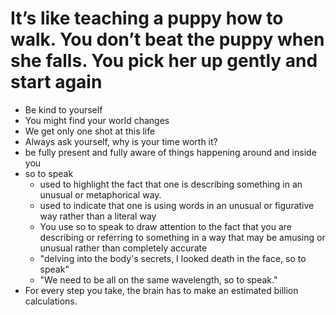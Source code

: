# It’s like teaching a puppy how to walk. You don’t beat the puppy when she falls. You pick her up gently and start again

* Be kind to yourself
* You might find your world changes
* We get only one shot at this life
* Always ask yourself, why is your time worth it?
* be fully present and fully aware of things happening around and inside you
* so to speak
  * used to highlight the fact that one is describing something in an unusual or metaphorical way.
  * used to indicate that one is using words in an unusual or figurative way rather than a literal way
  * You use so to speak to draw attention to the fact that you are describing or referring to something in a way that may be amusing or unusual rather than completely accurate
  * "delving into the body's secrets, I looked death in the face, so to speak"
  * "We need to be all on the same wavelength, so to speak."
* For every step you take, the brain has to make an estimated billion calculations.
